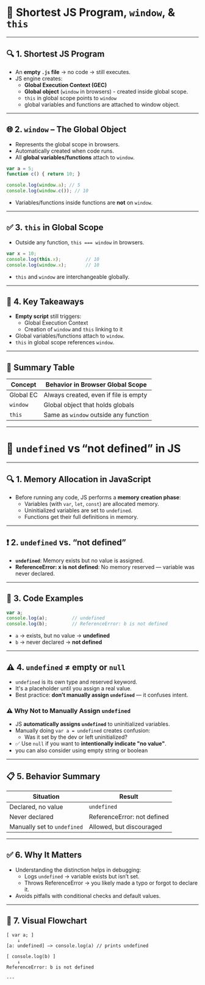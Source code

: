 # 📘 Shortest JS Program, `window`, & `this`

---

## 🔍 1. Shortest JS Program
- An **empty `.js` file** → no code → still executes.
- JS engine creates:
  - **Global Execution Context (GEC)**
  - **Global object** (`window` in browsers) - created inside global scope.
  - `this` in global scope points to `window`
  - global variables and functions are attached to window object.
---

## 🌐 2. `window` – The Global Object
- Represents the global scope in browsers.
- Automatically created when code runs.
- All **global variables/functions** attach to `window`.
```js
var a = 5;
function c() { return 10; }

console.log(window.a); // 5
console.log(window.c()); // 10
````
* Variables/functions inside functions are **not** on `window`.

---

## ✅ 3. `this` in Global Scope
* Outside any function, `this === window` in browsers.
```js
var x = 10;
console.log(this.x);         // 10
console.log(window.x);       // 10
```
* `this` and `window` are interchangeable globally.

---

## 🧠 4. Key Takeaways
* **Empty script** still triggers:
  * Global Execution Context
  * Creation of `window` and `this` linking to it
* Global variables/functions attach to `window`.
* `this` in global scope references `window`.

---

## 🧾 Summary Table
| Concept   | Behavior in Browser Global Scope      |
| --------- | ------------------------------------- |
| Global EC | Always created, even if file is empty |
| `window`  | Global object that holds globals      |
| `this`    | Same as `window` outside any function |

---

# 📘 `undefined` vs “not defined” in JS

---

## 🔍 1. Memory Allocation in JavaScript
- Before running any code, JS performs a **memory creation phase**:
  - Variables (with `var`, `let`, `const`) are allocated memory.
  - Uninitialized variables are set to `undefined`.
  - Functions get their full definitions in memory.

---

## ❗ 2. `undefined` vs. “not defined”
- **`undefined`**: Memory exists but no value is assigned.
- **ReferenceError: x is not defined**: No memory reserved — variable was never declared.

---

## 🧪 3. Code Examples

```js
var a;
console.log(a);         // undefined
console.log(b);         // ReferenceError: b is not defined
````
* `a` → exists, but no value → **undefined**
* `b` → never declared → **not defined**&#x20;
---

## ⚠️ 4. `undefined` ≠ empty or `null`
* `undefined` is its own type and reserved keyword.
* It's a placeholder until you assign a real value.
* Best practice: **don’t manually assign `undefined`** — it confuses intent.
### ⚠️ Why Not to Manually Assign `undefined`
- JS **automatically assigns `undefined`** to uninitialized variables.
- Manually doing `var a = undefined` creates confusion:
  - Was it set by the dev or left uninitialized?
- ✅ Use `null` if you want to **intentionally indicate "no value"**.
- you can also consider using empty string or boolean

---

## 📋 5. Behavior Summary
| Situation                   | Result                      |
| --------------------------- | --------------------------- |
| Declared, no value          | `undefined`                 |
| Never declared              | ReferenceError: not defined |
| Manually set to `undefined` | Allowed, but discouraged    |

---

## ✅ 6. Why It Matters
* Understanding the distinction helps in debugging:
  * Logs `undefined` → variable exists but isn’t set.
  * Throws ReferenceError → you likely made a typo or forgot to declare it.
* Avoids pitfalls with conditional checks and default values.

---

## 🔁 7. Visual Flowchart
```
[ var a; ]
    ↓
[a: undefined] —> console.log(a) // prints undefined

[ console.log(b) ]
    ↓
ReferenceError: b is not defined

---
